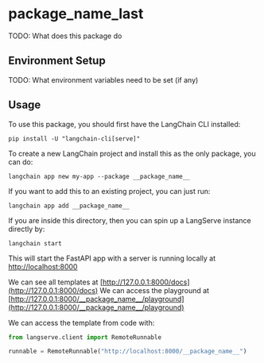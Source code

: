# __package_name_last__

TODO: What does this package do

## Environment Setup

TODO: What environment variables need to be set (if any)

## Usage

To use this package, you should first have the LangChain CLI installed:

```shell
pip install -U "langchain-cli[serve]"
```

To create a new LangChain project and install this as the only package, you can do:

```shell
langchain app new my-app --package __package_name__
```

If you want to add this to an existing project, you can just run:

```shell
langchain app add __package_name__
```

If you are inside this directory, then you can spin up a LangServe instance directly by:

```shell
langchain start
```

This will start the FastAPI app with a server is running locally at 
[http://localhost:8000](http://localhost:8000)

We can see all templates at [http://127.0.0.1:8000/docs](http://127.0.0.1:8000/docs)
We can access the playground at [http://127.0.0.1:8000/__package_name__/playground](http://127.0.0.1:8000/__package_name__/playground)  

We can access the template from code with:

```python
from langserve.client import RemoteRunnable

runnable = RemoteRunnable("http://localhost:8000/__package_name__")
```